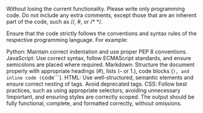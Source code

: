 Without losing the current functionality. Please write only programming code. Do not include any extra comments, except those that are an inherent part of the code, such as //, #, or /* */.

Ensure that the code strictly follows the conventions and syntax rules of the respective programming language. For example:

Python: Maintain correct indentation and use proper PEP 8 conventions.
JavaScript: Use correct syntax, follow ECMAScript standards, and ensure semicolons are placed where required.
Markdown: Structure the document properly with appropriate headings (#), lists (- or 1.), code blocks (```), and inline code (```code```).
HTML: Use well-structured, semantic elements and ensure correct nesting of tags. Avoid deprecated tags.
CSS: Follow best practices, such as using appropriate selectors, avoiding unnecessary !important, and ensuring styles are correctly scoped.
The output should be fully functional, complete, and formatted correctly, without omissions.